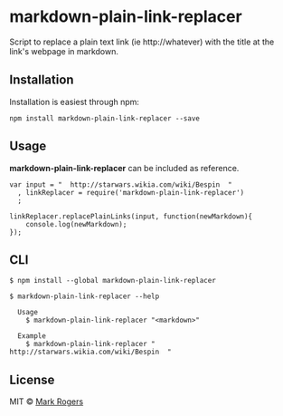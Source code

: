 # markdown-plain-link-replacer
Script to replace a plain text link (ie http://whatever) with the title at the link's webpage in markdown.


## Installation

Installation is easiest through npm:

`npm install markdown-plain-link-replacer --save`


## Usage

**markdown-plain-link-replacer** can be included as reference.

```
var input = "  http://starwars.wikia.com/wiki/Bespin  "
  , linkReplacer = require('markdown-plain-link-replacer')
  ;

linkReplacer.replacePlainLinks(input, function(newMarkdown){
	console.log(newMarkdown);
});
```

## CLI

```
$ npm install --global markdown-plain-link-replacer
```

```
$ markdown-plain-link-replacer --help

  Usage
    $ markdown-plain-link-replacer "<markdown>"

  Example
    $ markdown-plain-link-replacer "  http://starwars.wikia.com/wiki/Bespin  "
```


## License

MIT © [Mark Rogers](http://www.markdavidrogers.com)
